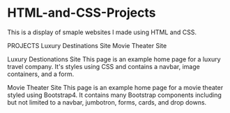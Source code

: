 # HTML-and-CSS-Projects
This is a display of smaple websites I made using HTML and CSS.

PROJECTS
Luxury Destinations Site
Movie Theater Site

Luxury Destionations Site
This page is an example home page for a luxury travel company. It's styles using CSS and contains a navbar, 
image containers, and a form.

Movie Theater Site
This page is an example home page for a movie theater styled using Bootstrap4. It contains many Bootstrap
components including but not limited to a navbar, jumbotron, forms, cards, and drop downs.
